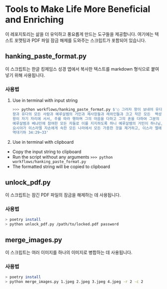 # Tools to Make Life More Beneficial and Enriching

이 레포지토리는 삶을 더 유익하고 풍요롭게 만드는 도구들을 제공합니다. 여기에는 텍스트 포맷팅과 PDF 파일 잠금 해제를 도와주는 스크립트가 포함되어 있습니다.

## hanking_paste_format.py

이 스크립트는 한글 킹제임스 성경 앱에서 복사한 텍스트를 markdown 형식으로 붙여넣기 위해 사용됩니다.

### 사용법

1. Use in terminal with input string
    ```bash
    >>> python workflows/hanking_paste_format.py $'○ 그러자 왕이 보내어 유다와 예루살렘의 모든 장로들을 함께 모으고
    왕과 유다의 모든 사람과 예루살렘의 거민과 제사장들과 레위인들과 크고 작은 모든  백성이 주의 전으로 올라갔으며, 그가 주의 전에서 발견한 언약책의 모든 말씀을 그들의 귀에 읽어 주니라.
    왕이 자기 자리에 서서, 주를 따라 행하며 그의 마음을 다하고 그의 혼을 다하여 그분의 계명들과 증거들과 규례들을 지키고 이 책에 기록된 언약의 말씀들을 이행하기로  주 앞에서 언약을 세웠으며
    예루살렘과 베냐민에 참여한 모든 자들로 이를 지지하도록 하니 예루살렘의 거민이 하나님, 즉 그들 조상의 하나님의 언약에 따라 행하였더라.
    요시야가 이스라엘 자손에게 속한 모든 나라에서 모든 가증한 것을 제거하고, 이스라 엘에 참여한 모든 사람들로 섬기게 하였으니 즉 주 그들의 하나님을 섬기게 하니라.  그의 평생 동안 백성들이 주 그들 조상의 하나님을 따르는 데서 떠나지 아니하였더라.
    역대기하 34:29~33'
    ```

2. Use in terminal with clipboard
  - Copy the input string to clipboard
  - Run the script without any arguments
    `>>> python workflows/hanking_paste_format.py`
  - The formatted string will be copied to clipboard

## unlock_pdf.py

이 스크립트는 잠긴 PDF 파일의 잠금을 해제하는 데 사용됩니다.

### 사용법

```bash
> poetry install
> python unlock_pdf.py /path/to/locked.pdf password
```

## merge_images.py

이 스크립트는 여러 이미지를 하나의 이미지로 병합하는 데 사용됩니다.

### 사용법

```bash
> poetry install
> python merge_images.py 1.jpeg 2.jpeg 3.jpeg 4.jpeg -r 2 -c 2
```